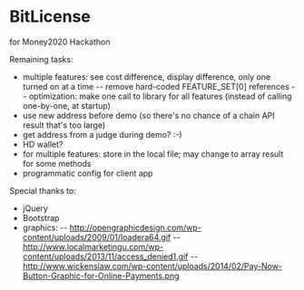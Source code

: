 BitLicense
==========

for Money2020 Hackathon

Remaining tasks:
- multiple features: see cost difference, display difference, only one turned on at a time
-- remove hard-coded FEATURE_SET[0] references
-- optimization: make one call to library for all features (instead of calling one-by-one, at startup)
- use new address before demo (so there's no chance of a chain API result that's too large)
- get address from a judge during demo?  :-)
- HD wallet?
- for multiple features: store in the local file; may change to array result for some methods
- programmatic config for client app


Special thanks to:
- jQuery
- Bootstrap
- graphics:
-- http://opengraphicdesign.com/wp-content/uploads/2009/01/loadera64.gif
-- http://www.localmarketingu.com/wp-content/uploads/2013/11/access_denied1.gif
-- http://www.wickenslaw.com/wp-content/uploads/2014/02/Pay-Now-Button-Graphic-for-Online-Payments.png